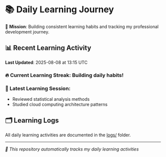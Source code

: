 # 📚 Daily Learning Journey

🎯 **Mission**: Building consistent learning habits and tracking my professional development journey.

## 📊 Recent Learning Activity

**Last Updated**: 2025-08-08 at 13:15 UTC

### 🔥 Current Learning Streak: Building daily habits!

### 📝 Latest Learning Session:
- Reviewed statistical analysis methods
- Studied cloud computing architecture patterns

## 🗂️ Learning Logs

All daily learning activities are documented in the [logs/](./logs/) folder.

---
*🤖 This repository automatically tracks my daily learning activities*
